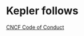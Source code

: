 # Kepler follows

[CNCF Code of Conduct](https://github.com/cncf/foundation/blob/main/code-of-conduct.md)
